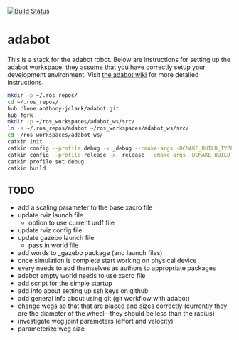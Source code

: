 
[![Build Status](https://travis-ci.org/anthony-jclark/adabot.svg?branch=master)](https://travis-ci.org/anthony-jclark/adabot)

# adabot

This is a stack for the adabot robot. Below are instructions for setting up the adabot workspace; they assume that you have correctly setup your development environment. Visit [the adabot wiki](https://github.com/anthony-jclark/adabot/wiki) for more detailed instructions.

```bash
mkdir -p ~/.ros_repos/
cd ~/.ros_repos/
hub clone anthony-jclark/adabot.git
hub fork
mkdir -p ~/ros_workspaces/adabot_ws/src/
ln -s ~/.ros_repos/adabot ~/ros_workspaces/adabot_ws/src/
cd ~/ros_workspaces/adabot_ws/
catkin init
catkin config --profile debug -x _debug --cmake-args -DCMAKE_BUILD_TYPE=Debug
catkin config --profile release -x _release --cmake-args -DCMAKE_BUILD_TYPE=Release
catkin profile set debug
catkin build
```

## TODO

- add a scaling parameter to the base xacro file
- update rviz launch file
    + option to use current urdf file
- update rviz config file
- update gazebo launch file
    + pass in world file
- add words to _gazebo package (and launch files)
- once simulation is complete start working on physical device
- every needs to add themselves as authors to appropriate packages
- adabot empty world needs to use xacro file
- add script for the simple startup
- add info about setting up ssh keys on github
- add general info about using git (git workflow with adabot)
- change wegs so that that are placed and sizes correctly (currently they are the diameter of the wheel--they should be less than the radius)
- investigate weg joint parameters (effort and velocity)
- parameterize weg size



